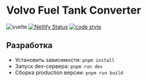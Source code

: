 # Volvo Fuel Tank Converter

![svelte](https://img.shields.io/github/package-json/dependency-version/VChet/VFTC/dev/svelte?color=ff3e00)
[![Netlify Status](https://api.netlify.com/api/v1/badges/8fed3f57-68dc-4d6a-8ed5-0585e819e589/deploy-status)](https://app.netlify.com/sites/vftc/deploys)
[![code style](https://antfu.me/badge-code-style.svg)](https://github.com/antfu/eslint-config)

## Разработка

- Установить зависимости: `pnpm install`
- Запуск dev-сервера: `pnpm run dev`
- Сборка production версии: `pnpm run build`
